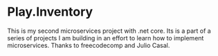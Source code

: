 # Play.Inventory
This is my second microservices project with .net core. Its is a part of a series of projects I am building in an effort to learn how to implement microservices.
Thanks to freecodecomp and Julio Casal.
